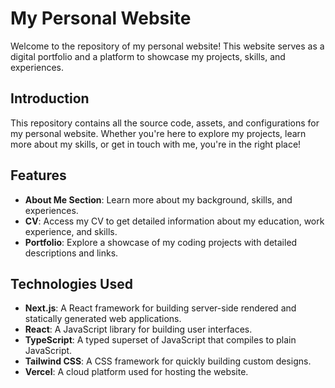 # My Personal Website

Welcome to the repository of my personal website! This website serves as a digital portfolio and a platform to showcase my projects, skills, and experiences.

## Introduction

This repository contains all the source code, assets, and configurations for my personal website. Whether you're here to explore my projects, learn more about my skills, or get in touch with me, you're in the right place!

## Features

- **About Me Section**: Learn more about my background, skills, and experiences.
- **CV**: Access my CV to get detailed information about my education, work experience, and skills.
- **Portfolio**: Explore a showcase of my coding projects with detailed descriptions and links.

## Technologies Used

- **Next.js**: A React framework for building server-side rendered and statically generated web applications.
- **React**: A JavaScript library for building user interfaces.
- **TypeScript**: A typed superset of JavaScript that compiles to plain JavaScript.
- **Tailwind CSS**: A CSS framework for quickly building custom designs.
- **Vercel**: A cloud platform used for hosting the website.
